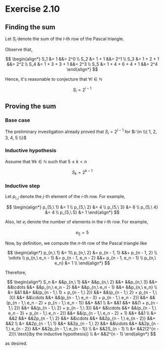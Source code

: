 # Exercise 2.10

## Finding the sum

Let $S_i$ denote the sum of the $i$-th row of the Pascal triangle.

Observe that,

$$
\begin{align*}
S_1 &= 1 &&= 2^0 \\
S_2 &= 1 + 1 &&= 2^1 \\
S_3 &= 1 + 2 + 1 &&= 2^2 \\
S_4 &= 1 + 3 + 3 + 1 &&= 2^3 \\
S_5 &= 1 + 4 + 6 + 4 + 1 &&= 2^4
\end{align*}
$$

Hence, it's reasonable to conjecture that $\forall i \in \mathbb{N}$

$$
S_i = 2^{i - 1}
$$

## Proving the sum

### Base case

The preliminary investigation already proved that $S_i = 2^{i - 1}$ for $i \in \\{ 1, 2, 3, 4, 5 \\}$

### Inductive hypothesis

Assume that $\forall k \in \mathbb{N}$ such that $5 \leq k < n$ 

$$
S_k = 2^{k - 1}
$$

### Inductive step

Let $p_{i,j}$ denote the $j$-th element of the $i$-th row. For example, 

$$
\begin{align*}
p_{5,\ 1} &= 1 \\
p_{5,\ 2} &= 4 \\
p_{5,\ 3} &= 6 \\
p_{5,\ 4} &= 4 \\
p_{5,\ 5} &= 1
\end{align*}
$$

Also, let $e_i$ denote the number of elements in the $i$-th row. For example,

$$
e_5 = 5
$$

Now, by definition, we compute the $n$-th row of the Pascal triangle like

$$
\begin{align*}
p_{n,\ 1} &= 1\\
p_{n,\ 2} &= p_{n - 1, 1} &&+ p_{n - 1, 2} \\
\vdots \\
p_{n,\ e_n - 1} &= p_{n - 1, e_n - 2} &&+ p_{n - 1, e_n - 1} \\
p_{n,\ e_n} &= 1 \\
\end{align*}
$$

Therefore,

$$
\begin{align*}
S_n &= &&p_{n,\ 1} &&+ &&p_{n,\ 2} &&+ &&p_{n,\ 3} &&+ &&\cdots &&+ &&p_{n,\ e_n - 2} &&+ &&p_{n,\ e_n - 1} &&+ &&p_{n,\ e_n} \\
&= &&1 &&+ &&(p_{n - 1,\ 1} + p_{n - 1,\ 2}) &&+ &&(p_{n - 1,\ 2} + p_{n - 1,\ 3}) &&+ &&\cdots &&+ &&(p_{n - 1,\ e_n - 3} + p_{n - 1,\ e_n - 2}) &&+ &&(p_{n - 1,\ e_n - 2} + p_{n - 1,\ e_n - 1}) &&+ &&1 \\
&= &&1 &&+ &&(1 + p_{n - 1,\ 2}) &&+ &&(p_{n - 1,\ 2} + p_{n - 1,\ 3}) &&+ &&\cdots &&+ &&(p_{n - 1,\ e_n - 3} + p_{n - 1,\ e_n - 2}) &&+ &&(p_{n - 1,\ e_n - 2} + 1) &&+ &&1 \\
&= &&2 &&+ &&2p_{n - 1,\ 2} &&+ &&\cdots &&+ &&2p_{n - 1,\ e_{n - 2}} &&+ &&2 \\
&= &&2p_{n - 1,\ 1} &&+ &&2p_{n - 1,\ 2} &&+ &&\cdots &&+ &&2p_{n - 1,\ e_{n - 2}} &&+ &&2p_{n - 1,\ e_{n - 1}} \\
&= &&2S_{n - 1} \\
&= &&2(2^{n - 2})\ \text{(by the inductive hypothesis)} \\ 
&= &&2^{n - 1}
\end{align*}
$$

as desired.
